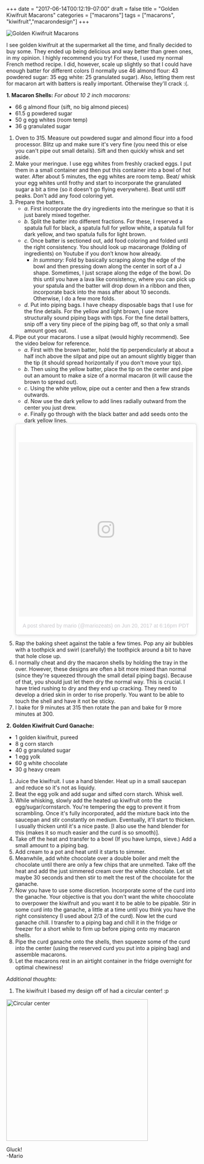 +++
date = "2017-06-14T00:12:19-07:00"
draft = false
title = "Golden Kiwifruit Macarons"
categories = ["macarons"]
tags = ["macarons", "kiwifruit","macarondesign"]
+++

![Golden Kiwifruit Macarons](https://farm5.staticflickr.com/4286/35455702915_a05adeb8ee_h.jpg)

I see golden kiwifruit at the supermarket all the time, and finally decided to buy some. They ended up being delicious and way better than green ones, in my opinion. I highly recommend you try! For these, I used my normal French method recipe. I did, however, scale up slightly so that I could have enough batter for different colors (I normally use 46 almond flour: 43 powdered sugar: 35 egg white: 25 granulated sugar). Also, letting them rest for macaron art with batters is really important. Otherwise they'll crack :(. 
 
**1. Macaron Shells:**  *For about 10 2 inch macarons:*  

- 66 g almond flour (sift, no big almond pieces)  
- 61.5 g powdered sugar  
- 50 g egg whites (room temp)  
- 36 g granulated sugar  

1. Oven to 315. Measure out powdered sugar and almond flour into a food processor. Blitz up and make sure it's very fine (you need this or else you can't pipe out small details). Sift and then quickly whisk and set aside. 
2. Make your meringue. I use egg whites from freshly cracked eggs. I put them in a small container and then put this container into a bowl of hot water. After about 5 minutes, the egg whites are room temp. Beat/ whisk your egg whites until frothy and start to incorporate the granulated sugar a bit a time (so it doesn't go flying everywhere). Beat until stiff peaks. Don't add any food coloring yet.       
3. Prepare the batters.
    - *a.* First incorporate the dry ingredients into the meringue so that it is just barely mixed together.   
    - *b.* Split the batter into different fractions. For these, I reserved a spatula full for black, a spatula full for yellow white, a spatula full for dark yellow, and two spatula fulls for light brown. 
    - *c.* Once batter is sectioned out, add food coloring and folded until the right consistency. You should look up macaronage (folding of ingredients) on Youtube if you don’t know how already.  
        - *In summary:* Fold by basically scraping along the edge of the bowl and then pressing down along the center in sort of a J shape. Sometimes, I just scrape along the edge of the bowl. Do this until you have a lava like consistency, where you can pick up your spatula and the batter will drop down in a ribbon and then, incorporate back into the mass after about 10 seconds. Otherwise, I do a few more folds.   
    - *d.*  Put into piping bags. I have cheapy disposable bags that I use for the fine details. For the yellow and light brown, I use more structurally sound piping bags with tips. For the fine detail batters, snip off a very tiny piece of the piping bag off, so that only a small amount goes out.
4. Pipe out your macarons. I use a silpat (would highly recommend). See the video below for reference.
    - *a*. First with the brown batter, hold the tip perpendicularly at about a half inch above the silpat and pipe out an amount slightly bigger than the tip (it should spread horizontally if you don't move your tip).  
    - *b*. Then using the yellow batter, place the tip on the center and pipe out an amount to make a size of a normal macaron (it will cause the brown to spread out).  
    - *c*. Using the white yellow, pipe out a center and then a few strands outwards. 
    - *d*. Now use the dark yellow to add lines radially outward from the center you just drew.  
    - *e*. Finally go through with the black batter and add seeds onto the dark yellow lines.  
    <blockquote class="instagram-media" data-instgrm-version="7" style=" background:#FFF; border:0; border-radius:3px; box-shadow:0 0 1px 0 rgba(0,0,0,0.5),0 1px 10px 0 rgba(0,0,0,0.15); margin: 1px; max-width:658px; padding:0; width:99.375%; width:-webkit-calc(100% - 2px); width:calc(100% - 2px);"><div style="padding:8px;"> <div style=" background:#F8F8F8; line-height:0; margin-top:40px; padding:50.0% 0; text-align:center; width:100%;"> <div style=" background:url(data:image/png;base64,iVBORw0KGgoAAAANSUhEUgAAACwAAAAsCAMAAAApWqozAAAABGdBTUEAALGPC/xhBQAAAAFzUkdCAK7OHOkAAAAMUExURczMzPf399fX1+bm5mzY9AMAAADiSURBVDjLvZXbEsMgCES5/P8/t9FuRVCRmU73JWlzosgSIIZURCjo/ad+EQJJB4Hv8BFt+IDpQoCx1wjOSBFhh2XssxEIYn3ulI/6MNReE07UIWJEv8UEOWDS88LY97kqyTliJKKtuYBbruAyVh5wOHiXmpi5we58Ek028czwyuQdLKPG1Bkb4NnM+VeAnfHqn1k4+GPT6uGQcvu2h2OVuIf/gWUFyy8OWEpdyZSa3aVCqpVoVvzZZ2VTnn2wU8qzVjDDetO90GSy9mVLqtgYSy231MxrY6I2gGqjrTY0L8fxCxfCBbhWrsYYAAAAAElFTkSuQmCC); display:block; height:44px; margin:0 auto -44px; position:relative; top:-22px; width:44px;"></div></div><p style=" color:#c9c8cd; font-family:Arial,sans-serif; font-size:14px; line-height:17px; margin-bottom:0; margin-top:8px; overflow:hidden; padding:8px 0 7px; text-align:center; text-overflow:ellipsis; white-space:nowrap;"><a href="https://www.instagram.com/p/BVlTW4xFYoc/" style=" color:#c9c8cd; font-family:Arial,sans-serif; font-size:14px; font-style:normal; font-weight:normal; line-height:17px; text-decoration:none;" target="_blank">A post shared by mario (@mariozeats)</a> on <time style=" font-family:Arial,sans-serif; font-size:14px; line-height:17px;" datetime="2017-06-21T01:16:34+00:00">Jun 20, 2017 at 6:16pm PDT</time></p></div></blockquote>
<script async defer src="//platform.instagram.com/en_US/embeds.js"></script> 
5. Rap the baking sheet against the table a few times.  Pop any air bubbles with a toothpick and swirl (carefully) the toothpick around a bit to have that hole close up.  
6. I normally cheat and dry the macaron shells by holding the tray in the over. However, these designs are often a bit more mixed than normal (since they're squeezed through the small detail piping bags). Because of that, you should just let them dry the normal way. This is crucial. I have tried rushing to dry and they end up cracking. They need to develop a dried skin in order to rise properly. 
You want to be able to touch the shell and have it not be sticky. 
6. I bake for 9 minutes at 315 then rotate the pan and bake for 9 more minutes at 300.

**2. Golden Kiwifruit Curd Ganache:**  

- 1 golden kiwifruit, pureed 
- 8 g corn starch  
- 40 g granulated sugar  
- 1 egg yolk  
- 60 g white chocolate  
- 30 g heavy cream   
  
1. Juice the kiwifruit. I use a hand blender. Heat up in a small saucepan and reduce so it's not as liquidy. 
2. Beat the egg yolk and add sugar and sifted corn starch. Whisk well.  
3. While whisking, slowly add the heated up kiwifruit onto the egg/sugar/cornstarch. You're tempering the egg to prevent it from scrambling. Once it's fully incorporated, add the mixture back into the saucepan and stir constantly on medium. Eventually, it'll start to thicken. I usually thicken until it's a nice paste. [I also use the hand blender for this (makes it so much easier and the curd is so smooth)].  
4. Take off the heat and transfer to a bowl (If you have lumps, sieve.) Add a small amount to a piping bag. 
5. Add cream to a pot and heat until it starts to simmer.
6. Meanwhile, add white chocolate over a double boiler and melt the chocolate until there are only a few chips that are unmelted. Take off the heat and add the just simmered cream over the white chocolate. Let sit maybe 30 seconds and then stir to melt the rest of the chocolate for the ganache.
7. Now you have to use some discretion. Incorporate some of the curd into the ganache. Your objective is that you don't want the white choocolate to overpower the kiwifruit and you want it to be able to be pipable. Stir in some curd into the ganache, a little at a time until you think you have the right consistency (I used about 2/3 of the curd). Now let the curd ganache chill. I transfer to a piping bag and chill it in the fridge or freezer for a short while to firm up before piping onto my macaron shells.  
8. Pipe the curd ganache onto the shells, then squeeze some of the curd into the center (using the reserved curd you put into a piping bag) and assemble macarons.  
9. Let the macarons rest in an airtight container in the fridge overnight for optimal chewiness!

*Additional thoughts:*  

1. The kiwifruit I based my design off of had a circular center! :p  
<img src="https://farm5.staticflickr.com/4278/35475249785_6841902e3b_c.jpg" alt="Circular center" style="height: 375px;"/>

Gluck!  
-Mario

